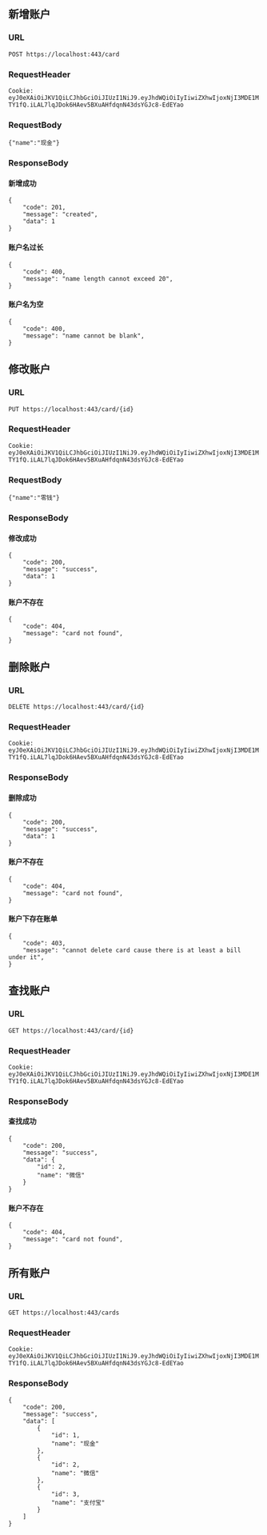## 新增账户

### URL

`POST https://localhost:443/card`

### RequestHeader

`Cookie: eyJ0eXAiOiJKV1QiLCJhbGciOiJIUzI1NiJ9.eyJhdWQiOiIyIiwiZXhwIjoxNjI3MDE1MTY1fQ.iLAL7lqJDok6HAev5BXuAHfdqnN43dsYGJc8-EdEYao`

### RequestBody

`{"name":"现金"}`

### ResponseBody

#### 新增成功

```
{
    "code": 201,
    "message": "created",
    "data": 1
}
```

#### 账户名过长

```
{
    "code": 400,
    "message": "name length cannot exceed 20",
}
```

#### 账户名为空

```
{
    "code": 400,
    "message": "name cannot be blank",
}
```

## 修改账户

### URL

`PUT https://localhost:443/card/{id}`

### RequestHeader

`Cookie: eyJ0eXAiOiJKV1QiLCJhbGciOiJIUzI1NiJ9.eyJhdWQiOiIyIiwiZXhwIjoxNjI3MDE1MTY1fQ.iLAL7lqJDok6HAev5BXuAHfdqnN43dsYGJc8-EdEYao`

### RequestBody

`{"name":"零钱"}`

### ResponseBody

#### 修改成功

```
{
    "code": 200,
    "message": "success",
    "data": 1
}
```

#### 账户不存在

```
{
    "code": 404,
    "message": "card not found",
}
```

## 删除账户

### URL

`DELETE https://localhost:443/card/{id}`

### RequestHeader

`Cookie: eyJ0eXAiOiJKV1QiLCJhbGciOiJIUzI1NiJ9.eyJhdWQiOiIyIiwiZXhwIjoxNjI3MDE1MTY1fQ.iLAL7lqJDok6HAev5BXuAHfdqnN43dsYGJc8-EdEYao`

### ResponseBody

#### 删除成功

```
{
    "code": 200,
    "message": "success",
    "data": 1
}
```

#### 账户不存在

```
{
    "code": 404,
    "message": "card not found",
}
```

#### 账户下存在账单

```
{
    "code": 403,
    "message": "cannot delete card cause there is at least a bill under it",
}
```

## 查找账户

### URL

`GET https://localhost:443/card/{id}`

### RequestHeader

`Cookie: eyJ0eXAiOiJKV1QiLCJhbGciOiJIUzI1NiJ9.eyJhdWQiOiIyIiwiZXhwIjoxNjI3MDE1MTY1fQ.iLAL7lqJDok6HAev5BXuAHfdqnN43dsYGJc8-EdEYao`

### ResponseBody

#### 查找成功

```
{
    "code": 200,
    "message": "success",
    "data": {
        "id": 2,
        "name": "微信"
    }
}
```

#### 账户不存在

```
{
    "code": 404,
    "message": "card not found",
}
```

## 所有账户

### URL

`GET https://localhost:443/cards`

### RequestHeader

`Cookie: eyJ0eXAiOiJKV1QiLCJhbGciOiJIUzI1NiJ9.eyJhdWQiOiIyIiwiZXhwIjoxNjI3MDE1MTY1fQ.iLAL7lqJDok6HAev5BXuAHfdqnN43dsYGJc8-EdEYao`

### ResponseBody

```
{
    "code": 200,
    "message": "success",
    "data": [
        {
            "id": 1,
            "name": "现金"
        },
        {
            "id": 2,
            "name": "微信"
        },
        {
            "id": 3,
            "name": "支付宝"
        }
    ]
}
```